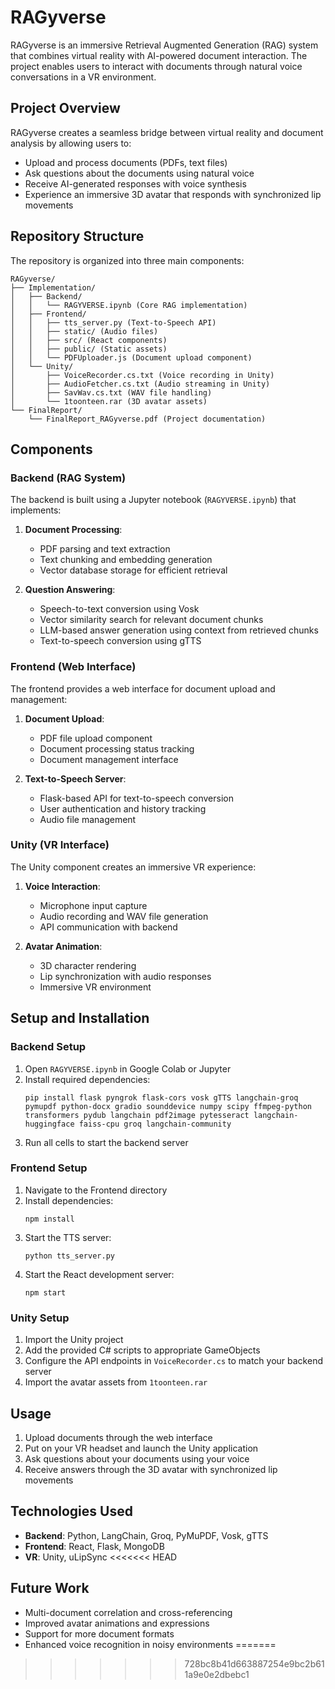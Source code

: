 # RAGyverse

RAGyverse is an immersive Retrieval Augmented Generation (RAG) system that combines virtual reality with AI-powered document interaction. The project enables users to interact with documents through natural voice conversations in a VR environment.

## Project Overview

RAGyverse creates a seamless bridge between virtual reality and document analysis by allowing users to:
- Upload and process documents (PDFs, text files)
- Ask questions about the documents using natural voice
- Receive AI-generated responses with voice synthesis
- Experience an immersive 3D avatar that responds with synchronized lip movements

## Repository Structure

The repository is organized into three main components:

```
RAGyverse/
├── Implementation/
│   ├── Backend/
│   │   └── RAGYVERSE.ipynb (Core RAG implementation)
│   ├── Frontend/
│   │   ├── tts_server.py (Text-to-Speech API)
│   │   ├── static/ (Audio files)
│   │   ├── src/ (React components)
│   │   ├── public/ (Static assets)
│   │   └── PDFUploader.js (Document upload component)
│   └── Unity/
│       ├── VoiceRecorder.cs.txt (Voice recording in Unity)
│       ├── AudioFetcher.cs.txt (Audio streaming in Unity)
│       ├── SavWav.cs.txt (WAV file handling)
│       └── 1toonteen.rar (3D avatar assets)
└── FinalReport/
    └── FinalReport_RAGyverse.pdf (Project documentation)
```

## Components

### Backend (RAG System)

The backend is built using a Jupyter notebook (`RAGYVERSE.ipynb`) that implements:

1. **Document Processing**:
   - PDF parsing and text extraction
   - Text chunking and embedding generation
   - Vector database storage for efficient retrieval

2. **Question Answering**:
   - Speech-to-text conversion using Vosk
   - Vector similarity search for relevant document chunks
   - LLM-based answer generation using context from retrieved chunks
   - Text-to-speech conversion using gTTS

### Frontend (Web Interface)

The frontend provides a web interface for document upload and management:

1. **Document Upload**:
   - PDF file upload component
   - Document processing status tracking
   - Document management interface

2. **Text-to-Speech Server**:
   - Flask-based API for text-to-speech conversion
   - User authentication and history tracking
   - Audio file management

### Unity (VR Interface)

The Unity component creates an immersive VR experience:

1. **Voice Interaction**:
   - Microphone input capture
   - Audio recording and WAV file generation
   - API communication with backend

2. **Avatar Animation**:
   - 3D character rendering
   - Lip synchronization with audio responses
   - Immersive VR environment

## Setup and Installation

### Backend Setup

1. Open `RAGYVERSE.ipynb` in Google Colab or Jupyter
2. Install required dependencies:
   ```
   pip install flask pyngrok flask-cors vosk gTTS langchain-groq pymupdf python-docx gradio sounddevice numpy scipy ffmpeg-python transformers pydub langchain pdf2image pytesseract langchain-huggingface faiss-cpu groq langchain-community
   ```
3. Run all cells to start the backend server

### Frontend Setup

1. Navigate to the Frontend directory
2. Install dependencies:
   ```
   npm install
   ```
3. Start the TTS server:
   ```
   python tts_server.py
   ```
4. Start the React development server:
   ```
   npm start
   ```

### Unity Setup

1. Import the Unity project
2. Add the provided C# scripts to appropriate GameObjects
3. Configure the API endpoints in `VoiceRecorder.cs` to match your backend server
4. Import the avatar assets from `1toonteen.rar`

## Usage

1. Upload documents through the web interface
2. Put on your VR headset and launch the Unity application
3. Ask questions about your documents using your voice
4. Receive answers through the 3D avatar with synchronized lip movements

## Technologies Used

- **Backend**: Python, LangChain, Groq, PyMuPDF, Vosk, gTTS
- **Frontend**: React, Flask, MongoDB
- **VR**: Unity, uLipSync
<<<<<<< HEAD

## Future Work

- Multi-document correlation and cross-referencing
- Improved avatar animations and expressions
- Support for more document formats
- Enhanced voice recognition in noisy environments 
=======
>>>>>>> 728bc8b41d663887254e9bc2b611a9e0e2dbebc1
